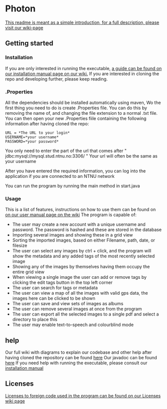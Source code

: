
# Photon

[This readme is meant as a simple introduction, for a full description, please visit our wiki-page](https://gitlab.stud.idi.ntnu.no/team3-2020/systemutvikling/-/wikis/home)
## Getting started
### Installation
If you are only interested in running the executable, [a guide can be found on our installation manual page on our wiki.](https://gitlab.stud.idi.ntnu.no/team3-2020/systemutvikling/-/wikis/System/Installation-manual) If you are interested in cloning the repo and developing further, please keep reading.

### .Properties

All the dependencies should be installed automatically using maven, Wo the first thing you need to do is create  .Properties file. You can do this by removing the name of, and changing the file extension to a normal .txt file. You can then open  your new .Properties fiile containing the following information after having cloned the repo:
```
URL = *The URL to your login* 
USERNAME=*your username*	
PASSWORD=*your password*
```
You only need to enter the part of the url that comes after " jdbc:mysql://mysql.stud.ntnu.no:3306/ "
Your url will often be the same as your username

After you have entered the required information, you can log into the application if you are connected to an NTNU network

You can run the program by running the main method in start.java


### Usage

This is a list of features, instructions on how to use them can be found on [on our user manual page on the wiki](https://gitlab.stud.idi.ntnu.no/team3-2020/systemutvikling/-/wikis/System/User-manual) 
The program is capable of:
 
   * The user may create a new account with a unique username and password. The password is hashed and these are stored in the database
  * Importing several images and showing these in a grid view
 * Sorting the imported images, based on either Filename, path, date, or filesize
 * The user can select any images by ctrl + click, and the program will show the metadata and any added tags of the most recently selected image
 * Showing any of the images by themselves having them occupy the entire grid view
 * When viewing a single image the user can add or remove tags by clicking the edit tags button in the top left corner
 * The user can search for tags or metadata
 * The user can view a map of all the images with valid gps data, the images here can be clicked to be shown
 * The user can save and view sets of images as albums
 * The user can remove several images at once from the program
 * The user can export all the selected images to a single pdf and select a directory to place this
 * The user may enable text-to-speech and colourblind mode

## help
Our full wiki with diagrams to explain our codebase and other help after having cloned the repository can be found [here](https://gitlab.stud.idi.ntnu.no/team3-2020/systemutvikling/-/wikis/home)
Our javadoc can be found [here](nrk.no)
If you need help with running the executable, please consult our [installation manual](https://gitlab.stud.idi.ntnu.no/team3-2020/systemutvikling/-/wikis/System/Installation-manual)

## Licenses
[Licenses to foreign code used in the program can be found on our Licenses wiki page](https://gitlab.stud.idi.ntnu.no/team3-2020/systemutvikling/-/wikis/Licenses) 